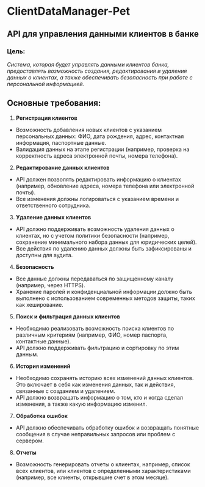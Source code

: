 # ClientDataManager-Pet
## API для управления данными клиентов в банке
### Цель:
*Cистема, которая будет управлять данными клиентов банка, предоставлять возможность создания, редактирования и удаления данных о клиентах, а также обеспечивать безопасность при работе с персональной информацией.*

## Основные требования:

1. **Регистрация клиентов**
- Возможность добавления новых клиентов с указанием персональных данных: ФИО, дата рождения, адрес, контактная информация, паспортные данные.
- Валидация данных на этапе регистрации (например, проверка на корректность адреса электронной почты, номера телефона).

2. **Редактирование данных клиентов**
- API должен позволять редактировать информацию о клиентах (например, обновление адреса, номера телефона или электронной почты).
- Все изменения должны логироваться с указанием времени и ответственного сотрудника.

3. **Удаление данных клиентов**
- API должно поддерживать возможность удаления данных о клиентах, но с учетом политики безопасности (например, сохранение минимального набора данных для юридических целей).
- Все действия по удалению данных должны быть зафиксированы и доступны для аудита.

4. **Безопасность**
- Все данные должны передаваться по защищенному каналу (например, через HTTPS).
- Хранение паролей и конфиденциальной информации должно быть выполнено с использованием современных методов защиты, таких как хеширование.

5. **Поиск и фильтрация данных клиентов**
- Необходимо реализовать возможность поиска клиентов по различным критериям (например, ФИО, номер паспорта, контактные данные).
- API должно поддерживать фильтрацию и сортировку по этим данным.

6. **История изменений**
- Необходимо сохранять историю всех изменений данных клиентов. Это включает в себя как изменения данных, так и действия, связанные с созданием и удалением.
- API должно возвращать информацию о том, кто и когда сделал изменения, а также какую информацию изменил.

7. **Обработка ошибок**
- API должно обеспечивать обработку ошибок и возвращать понятные сообщения в случае неправильных запросов или проблем с сервером.

8. **Отчеты**
- Возможность генерировать отчеты о клиентах, например, список всех клиентов, или клиентов с определенными характеристиками (например, все клиенты, открывшие счет в этом месяце).
